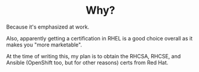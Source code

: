 <h1 align="center">Why?</h1></center>

Because it's emphasized at work.

Also, apparently getting a certification in RHEL is a good choice overall as it makes you "more marketable".

At the time of writing this, my plan is to obtain the RHCSA, RHCSE, and Ansible (OpenShift too, but for other reasons) certs from Red Hat.